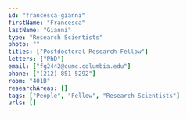 ```yaml
---
id: "francesca-gianni"
firstName: "Francesca"
lastName: "Gianni"
type: "Research Scientists"
photo: ""
titles: ["Postdoctoral Research Fellow"]
letters: ["PhD"]
email: ["fg2442@cumc.columbia.edu"]
phone: ["(212) 851-5292"]
room: "401B"
researchAreas: []
tags: ["People", "Fellow", "Research Scientists"]
urls: []
---
```

